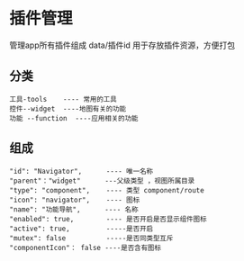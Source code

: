 # 插件管理
  管理app所有插件组成
  data/插件id 用于存放插件资源，方便打包
## 分类
    工具-tools    ---- 常用的工具
    控件--widget  ----地图有关的功能
    功能 --function  ----应用相关的功能
## 组成
    "id": "Navigator",      ---- 唯一名称
    "parent"："widget"      ---父级类型 ，视图所属目录
    "type": "component",    ---- 类型 component/route
    "icon": "navigator",    ---- 图标    
    "name": "功能导航",      ---- 名称
    "enabled": true,        ---- 是否开启是否显示组件图标
    "active": true,         -----是否开启
    "mutex": false          -----是否同类型互斥
    "componentIcon"： false ----是否含有图标